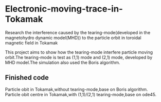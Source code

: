 # Electronic-moving-trace-in-Tokamak
Research the interference caused by the tearing-mode(developed in the magnetohydro dynamic model(MHD)) to the particle orbit in toroidal magnetic field in Tokamak 

This project aims to show how the tearing-mode interfere particle moving orbit.The tearing-mode is test as (1,1) mode and (2,1) mode, developed by MHD model.The simulation also used the Boris algorithm.

## Finished code
Particle obit in Tokamak,without tearing-mode,base on Boris algorithm.  
Particle obit centre in Tokamak,with (1,1)/(2,1) tearing-mode,base on ode45.
